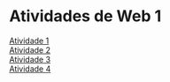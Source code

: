 # Atividades de Web 1

[Atividade 1](https://willyamandrade.github.io/Atividades-de-Web1/atividade%201/index.html)\
[Atividade 2](https://willyamandrade.github.io/Atividades-de-Web1/atividade%202/index.html)\
[Atividade 3](https://willyamandrade.github.io/Atividades-de-Web1/atividade%203/index.html)\
[Atividade 4](https://willyamandrade.github.io/Atividades-de-Web1/atividade%204/index.html)

